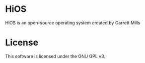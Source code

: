 # HiOS
HiOS is an open-source operating system created by Garrett Mills

# License
This software is licensed under the GNU GPL v3.
